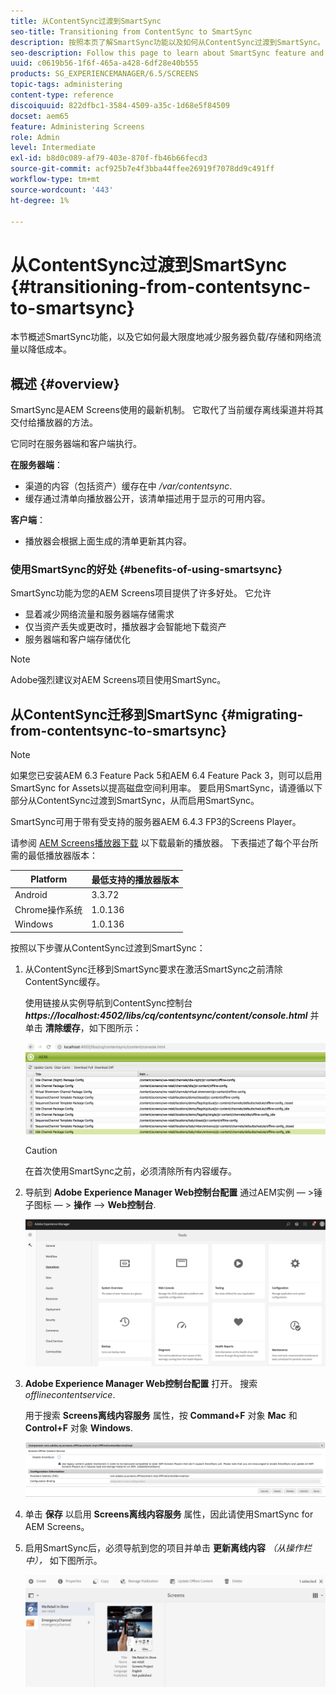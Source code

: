 ```yaml
---
title: 从ContentSync过渡到SmartSync
seo-title: Transitioning from ContentSync to SmartSync
description: 按照本页了解SmartSync功能以及如何从ContentSync过渡到SmartSync。
seo-description: Follow this page to learn about SmartSync feature and how you can transition from ContentSync to SmartSync.
uuid: c0619b56-1f6f-465a-a428-6df28e40b555
products: SG_EXPERIENCEMANAGER/6.5/SCREENS
topic-tags: administering
content-type: reference
discoiquuid: 822dfbc1-3584-4509-a35c-1d68e5f84509
docset: aem65
feature: Administering Screens
role: Admin
level: Intermediate
exl-id: b8d0c089-af79-403e-870f-fb46b66fecd3
source-git-commit: acf925b7e4f3bba44ffee26919f7078dd9c491ff
workflow-type: tm+mt
source-wordcount: '443'
ht-degree: 1%

---
```


# 从ContentSync过渡到SmartSync {#transitioning-from-contentsync-to-smartsync}

本节概述SmartSync功能，以及它如何最大限度地减少服务器负载/存储和网络流量以降低成本。

## 概述 {#overview}

SmartSync是AEM Screens使用的最新机制。 它取代了当前缓存离线渠道并将其交付给播放器的方法。

它同时在服务器端和客户端执行。

**在服务器端**：

* 渠道的内容（包括资产）缓存在中 */var/contentsync*.
* 缓存通过清单向播放器公开，该清单描述用于显示的可用内容。

**客户端**：

* 播放器会根据上面生成的清单更新其内容。

### 使用SmartSync的好处 {#benefits-of-using-smartsync}

SmartSync功能为您的AEM Screens项目提供了许多好处。 它允许

* 显着减少网络流量和服务器端存储需求
* 仅当资产丢失或更改时，播放器才会智能地下载资产
* 服务器端和客户端存储优化

>[!NOTE]
>
>Adobe强烈建议对AEM Screens项目使用SmartSync。

## 从ContentSync迁移到SmartSync {#migrating-from-contentsync-to-smartsync}

>[!NOTE]
>
>如果您已安装AEM 6.3 Feature Pack 5和AEM 6.4 Feature Pack 3，则可以启用SmartSync for Assets以提高磁盘空间利用率。 要启用SmartSync，请遵循以下部分从ContentSync过渡到SmartSync，从而启用SmartSync。
>
>SmartSync可用于带有受支持的服务器AEM 6.4.3 FP3的Screens Player。
>
>请参阅 [AEM Screens播放器下载](https://download.macromedia.com/screens/) 以下载最新的播放器。 下表描述了每个平台所需的最低播放器版本：

| **Platform** | **最低支持的播放器版本** |
|---|---|
| Android | 3.3.72 |
| Chrome操作系统 | 1.0.136 |
| Windows | 1.0.136 |

按照以下步骤从ContentSync过渡到SmartSync：

1. 从ContentSync迁移到SmartSync要求在激活SmartSync之前清除ContentSync缓存。

   使用链接从实例导航到ContentSync控制台 ***https://localhost:4502/libs/cq/contentsync/content/console.html*** 并单击 **清除缓存**，如下图所示：

   ![clear_contesync_cache](assets/clear_contesync_cache.png)

   >[!CAUTION]
   >
   >在首次使用SmartSync之前，必须清除所有内容缓存。

1. 导航到 **Adobe Experience Manager Web控制台配置** 通过AEM实例 — >锤子图标 — > **操作** —> **Web控制台**.

   ![screen_shot_2019-02-11at15339pm](assets/screen_shot_2019-02-11at15339pm.png)

1. **Adobe Experience Manager Web控制台配置** 打开。 搜索 *offlinecontentservice*.

   用于搜索 **Screens离线内容服务** 属性，按 **Command+F** 对象 **Mac** 和 **Control+F** 对象 **Windows**.

   ![screen_shot_2019-02-19at22643pm](assets/screen_shot_2019-02-19at22643pm.png)

1. 单击 **保存** 以启用 **Screens离线内容服务** 属性，因此请使用SmartSync for AEM Screens。
1. 启用SmartSync后，必须导航到您的项目并单击 **更新离线内容** *（从操作栏中），* 如下图所示。

   ![screen_shot_2019-02-25at102605am](assets/screen_shot_2019-02-25at102605am.png)
